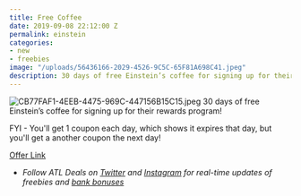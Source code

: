 ```yaml
---
title: Free Coffee
date: 2019-09-08 22:12:00 Z
permalink: einstein
categories:
- new
- freebies
image: "/uploads/56436166-2029-4526-9C5C-65F81A698C41.jpeg"
description: 30 days of free Einstein’s coffee for signing up for their rewards program
---
```


![CB77FAF1-4EEB-4475-969C-447156B15C15.jpeg](/uploads/CB77FAF1-4EEB-4475-969C-447156B15C15.jpeg)
30 days of free Einstein’s coffee for signing up for their rewards program!

FYI - You'll get 1 coupon each day, which shows it expires that day, but you'll get a another coupon the next day!

[Offer Link](https://rewards.einsteinbros.com/join?offerCode=FREECOD30&utm_source=social&utm_campaign=panera)

* *Follow ATL Deals on [Twitter](https://twitter.com/atl_dealss) and [Instagram](https://www.instagram.com/atl.deals/) for real-time updates of freebies and [bank bonuses](https://atl.deals/bank-bonus)*